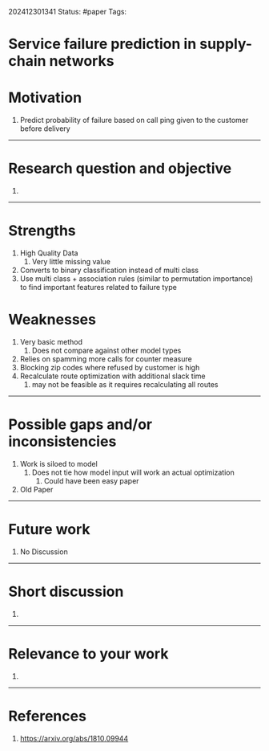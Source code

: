 202412301341
Status: #paper
Tags:

# Service failure prediction in supply-chain networks

# Motivation
1. Predict probability of failure based on call ping given to the customer before delivery

------

# Research question and objective
1. 

--------
# Strengths
1. High Quality Data
	1. Very little missing value
2. Converts to binary classification instead of multi class
3. Use multi class + association rules (similar to permutation importance) to find important features related to failure type

# Weaknesses
1. Very basic method
	1. Does not compare against other model types
2. Relies on spamming more calls for counter measure
3. Blocking zip codes where refused by customer is high
4. Recalculate route optimization with additional slack time
	1. may not be feasible as it requires recalculating all routes
---------

# Possible gaps and/or inconsistencies
1. Work is siloed to model
	1. Does not tie how model input will work an actual optimization
		1. Could have been easy paper
2. Old Paper

--------

# Future work
1. No Discussion

------
# Short discussion
1. 

-----

# Relevance to your work
1. 

-------
# References

1. https://arxiv.org/abs/1810.09944